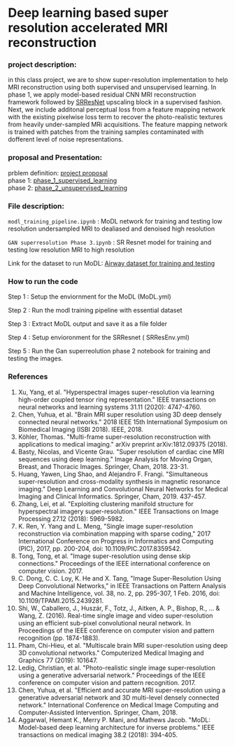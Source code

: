# Deep learning based super resolution accelerated MRI reconstruction
### project description:
in this class project, we are to show super-resolution implementation to help MRI reconstruction using both supervised and unsupervised learning. In phase 1, we apply model-based residual CNN MRI reconstruction framework followed by [SRResNet](https://arxiv.org/abs/1501.00092) upscaling block in a supervised fashion. Next, we include additonal perceptual loss from a feature mapping network with the existing pixelwise loss term to recover the photo-realistic textures from heavily under-sampled MRi acquisitions. The feature mapping network is trained with patches from the training samples contaminated with dofferent level of noise representations.

### proposal and Presentation:
prblem definition: [project proposal](https://github.com/Wahid-Alam/DL-based-super-resolution-accelerated-MRI-reconstruction/blob/main/project_proposal.pdf) <br/>
phase 1: [phase_1_supervised_learning](https://github.com/Wahid-Alam/DL-based-super-resolution-accelerated-MRI-reconstruction/blob/main/phase_1_supervised_learning.pdf) <br/>
phase 2: [phase_2_unsupervised_learning](https://github.com/Wahid-Alam/DL-based-super-resolution-accelerated-MRI-reconstruction/blob/main/phase_2_unsupervised_learning.pdf)

### File description:

`modl_training_pipeline.ipynb` : MoDL network for training and testing low resolution undersampled MRI to dealiased and denoised high resolution

`GAN superresolution Phase 3.ipynb` : SR Resnet model for training and testing low resolution MRI to high resolution

Link for the dataset to run MoDL: [Airway dataset for training and testing](https://iowa-my.sharepoint.com/:f:/g/personal/moalam_uiowa_edu/EtTkM9rA1TtApSuhJ96eJTEBVY6je8vuf4elCQBLCiqVRQ?e=VxrHrO)

### How to run the code

Step 1 : Setup the enviornment for the MoDL (MoDL.yml)

Step 2 : Run the modl training pipeline with essential dataset

Step 3 : Extract MoDL output and save it as a file folder

Step 4 : Setup envioronment for the SRResnet ( SRResEnv.yml)

Step 5 : Run the Gan superreolution phase 2 notebook for training and testing the images.


### References

1. Xu, Yang, et al. "Hyperspectral images super-resolution via learning high-order coupled tensor ring representation." IEEE transactions on neural            networks and learning systems 31.11 (2020): 4747-4760.
2. Chen, Yuhua, et al. "Brain MRI super resolution using 3D deep densely connected neural networks." 2018 IEEE 15th International Symposium on Biomedical      Imaging (ISBI 2018). IEEE, 2018.
3. Köhler, Thomas. "Multi-frame super-resolution reconstruction with applications to medical imaging." arXiv preprint arXiv:1812.09375 (2018).
4. Basty, Nicolas, and Vicente Grau. "Super resolution of cardiac cine MRI sequences using deep learning." Image Analysis for Moving Organ, Breast, and        Thoracic Images. Springer, Cham, 2018. 23-31.
5. Huang, Yawen, Ling Shao, and Alejandro F. Frangi. "Simultaneous super-resolution and cross-modality synthesis in magnetic resonance imaging." Deep          Learning and Convolutional Neural Networks for Medical Imaging and Clinical Informatics. Springer, Cham, 2019. 437-457.
6. Zhang, Lei, et al. "Exploiting clustering manifold structure for hyperspectral imagery super-resolution." IEEE Transactions on Image Processing 27.12      (2018): 5969-5982.
7. K. Ren, Y. Yang and L. Meng, "Single image super-resolution reconstruction via combination mapping with sparse coding," 2017 International Conference on    Progress in Informatics and Computing (PIC), 2017, pp. 200-204, doi: 10.1109/PIC.2017.8359542.
8. Tong, Tong, et al. "Image super-resolution using dense skip connections." Proceedings of the IEEE international conference on computer vision. 2017.
9. C. Dong, C. C. Loy, K. He and X. Tang, "Image Super-Resolution Using Deep Convolutional Networks," in IEEE Transactions on Pattern Analysis and Machine    Intelligence, vol. 38, no. 2, pp. 295-307, 1 Feb. 2016, doi: 10.1109/TPAMI.2015.2439281.
10. Shi, W., Caballero, J., Huszár, F., Totz, J., Aitken, A. P., Bishop, R., ... & Wang, Z. (2016). Real-time single image and video super-resolution using     an efficient sub-pixel convolutional neural network. In Proceedings of the IEEE conference on computer vision and pattern recognition (pp. 1874-1883).
11. Pham, Chi-Hieu, et al. "Multiscale brain MRI super-resolution using deep 3D convolutional networks." Computerized Medical Imaging and Graphics 77           (2019): 101647.
12. Ledig, Christian, et al. "Photo-realistic single image super-resolution using a generative adversarial network." Proceedings of the IEEE conference on     computer vision and pattern recognition. 2017.
13. Chen, Yuhua, et al. "Efficient and accurate MRI super-resolution using a generative adversarial network and 3D multi-level densely connected network."     International Conference on Medical Image Computing and Computer-Assisted Intervention. Springer, Cham, 2018.
14. Aggarwal, Hemant K., Merry P. Mani, and Mathews Jacob. "MoDL: Model-based deep learning architecture for inverse problems." IEEE transactions on           medical imaging 38.2 (2018): 394-405.
